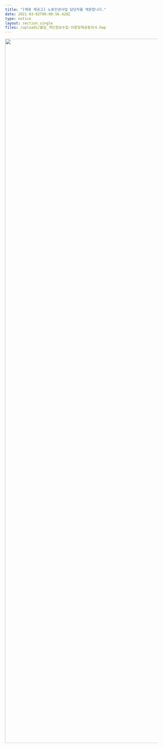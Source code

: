 ```yaml
---
title: "[채용 재공고] 노동인권사업 담당자를 채용합니다."
date: 2021-03-02T00:00:56.428Z
type: notice
layout: section_single
files: /uploads/붙임_개인정보수집·이용및제공동의서.hwp
---
```

<p style="text-align: center;"><img src="https://drive.tiny.cloud/1/engl1s97gj9hrxpoa7eh7z5f05ozxfm1box3nxkh4j7a43ei/ae20b7c3-fbba-44ea-a058-f1b804992c2f" alt="" width="820" height="2320" /></p>